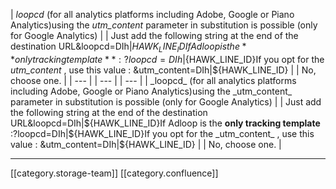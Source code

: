 



|  _loopcd_ (for all analytics platforms including Adobe, Google or Piano Analytics)using the  _utm_content_  parameter in substitution is possible (only for Google Analytics) | 
| Just add the following string at the end of the destination URL&loopcd=DIh|${HAWK_LINE_ID}If Adloop is the  **only tracking template** :?loopcd=DIh|${HAWK_LINE_ID}If you opt for the  _utm_content_ , use this value : &utm_content=DIh|${HAWK_LINE_ID} | 
| No, choose one.  | 
|  --- | 
|  --- | 
|  --- | 
|  _loopcd_ (for all analytics platforms including Adobe, Google or Piano Analytics)using the  _utm_content_  parameter in substitution is possible (only for Google Analytics) | 
| Just add the following string at the end of the destination URL&loopcd=DIh|${HAWK_LINE_ID}If Adloop is the  **only tracking template** :?loopcd=DIh|${HAWK_LINE_ID}If you opt for the  _utm_content_ , use this value : &utm_content=DIh|${HAWK_LINE_ID} | 
| No, choose one.  | 



*****

[[category.storage-team]] 
[[category.confluence]] 
